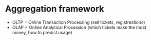 # Aggregation framework


* OLTP = Online Transaction Processing (sell tickets, registreations)
* OLAP = Online Analytical Procession (which tickets make the most money, how to predict usage)


